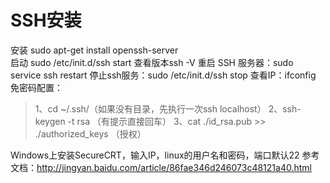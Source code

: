 # SSH安装
安装 sudo apt-get install openssh-server  
启动 sudo /etc/init.d/ssh start 
查看版本ssh -V
重启 SSH 服务器：sudo service ssh restart
停止ssh服务：sudo /etc/init.d/ssh stop
查看IP：ifconfig
免密码配置：
>1、cd ~/.ssh/（如果没有目录，先执行一次ssh localhost）
2、ssh-keygen -t rsa （有提示直接回车）
3、cat ./id_rsa.pub >> ./authorized_keys （授权）

Windows上安装SecureCRT，输入IP，linux的用户名和密码，端口默认22
参考文档：http://jingyan.baidu.com/article/86fae346d246073c48121a40.html
